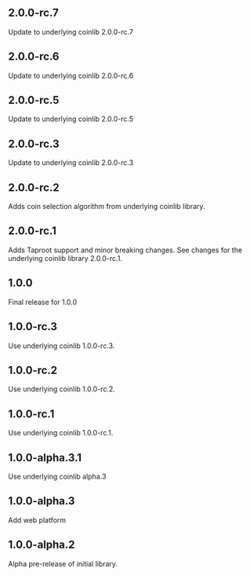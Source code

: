 ## 2.0.0-rc.7

Update to underlying coinlib 2.0.0-rc.7

## 2.0.0-rc.6

Update to underlying coinlib 2.0.0-rc.6

## 2.0.0-rc.5

Update to underlying coinlib 2.0.0-rc.5

## 2.0.0-rc.3

Update to underlying coinlib 2.0.0-rc.3

## 2.0.0-rc.2

Adds coin selection algorithm from underlying coinlib library.

## 2.0.0-rc.1

Adds Taproot support and minor breaking changes. See changes for the underlying
coinlib library 2.0.0-rc.1.

## 1.0.0

Final release for 1.0.0

## 1.0.0-rc.3

Use underlying coinlib 1.0.0-rc.3.

## 1.0.0-rc.2

Use underlying coinlib 1.0.0-rc.2.

## 1.0.0-rc.1

Use underlying coinlib 1.0.0-rc.1.

## 1.0.0-alpha.3.1

Use underlying coinlib alpha.3

## 1.0.0-alpha.3

Add web platform

## 1.0.0-alpha.2

Alpha pre-release of initial library.
